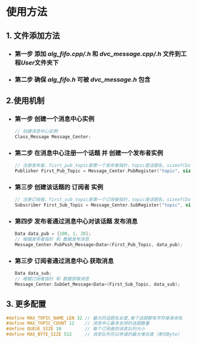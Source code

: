 # 使用方法
## 1. 文件添加方法
*  ### 第一步 添加 *alg_fifo.cpp/.h*  和 *dvc_message.cpp/.h* 文件到工程*User*文件夹下
*  ### 第二步 确保 *alg_fifo.h* 可被 *dvc_message.h* 包含
## 2.使用机制
*  ### 第一步   创建一个消息中心实例      
 
    ```c++
    // 创建消息中心实例 
    Class_Message Message_Center;
    ```
*  ### 第二步  在消息中心注册一个话题  并  创建一个发布者实例
  
    ```c++
    // 注册发布者，fisrt_pub_topic是第一个发布者指针，topic是话题名，sizeof(Data)是话题消息数据长度
    Publisher First_Pub_Topic = Message_Center.PubRegister("topic", sizeof(Data));
    ```

*  ### 第三步 创建该话题的 订阅者 实例

    ```c++
    // 注册订阅者，first_sub_topic是第一个订阅者指针，topic是话题名，sizeof(Data)是话题消息数据长度
    Subscriber First_Sub_Topic = Message_Center.SubRegister("topic", sizeof(Data));
    ```
*  ### 第四步 发布者通过消息中心对该话题 发布消息
 
    ```c++
    Data data_pub = {100, 1, 20};
    // 根据发布者指针 和 数据发布消息
    Message_Center.PubPush_Message<Data>(First_Pub_Topic, data_pub);
    ```

*  ### 第三步 订阅者通过消息中心 获取消息
    ```c++
    Data data_sub;
    // 根据订阅者指针 和 数据获取消息
    Message_Center.SubGet_Message<Data>(First_Sub_Topic, data_sub);
    ```
## 3. 更多配置

```c++
#define MAX_TOPIC_NAME_LEN 32 // 最大的话题名长度,每个话题都有字符串来命名
#define MAX_TOPIC_COUNT 12    // 消息中心最多支持的话题数量
#define QUEUE_SIZE 10         // 每个订阅者的消息队列大小
#define MAX_BYTE_SIZE 512     // 消息队列可以申请的最大堆长度（单位Byte）
```